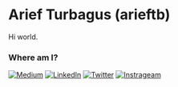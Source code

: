 # Arief Turbagus (arieftb)

Hi world.




### Where am I? 
<p align="left">
    <a href="https://medium.com/@arieftb22" target="_blank"><img src="https://img.shields.io/badge/Medium--_.svg?style=social&logo=medium" alt="Medium"></a> 
    <a href="https://www.linkedin.com/in/arieftb" target="_blank"><img src="https://img.shields.io/badge/LinkedIn--_.svg?style=social&logo=linkedin" alt="LinkedIn"></a>
    <a href="https://twitter.com/arieftb22" target="_blank"><img src="https://img.shields.io/twitter/follow/arieftb22?label=Twitter&style=social" alt="Twitter"></a>
    <a href="https://www.instagram.com/in/arieftb" target="_blank_"><img src="https://img.shields.io/badge/Instagram--_.svg?style=social&logo=instagram" alt="Instrageam"></a>
</p>
